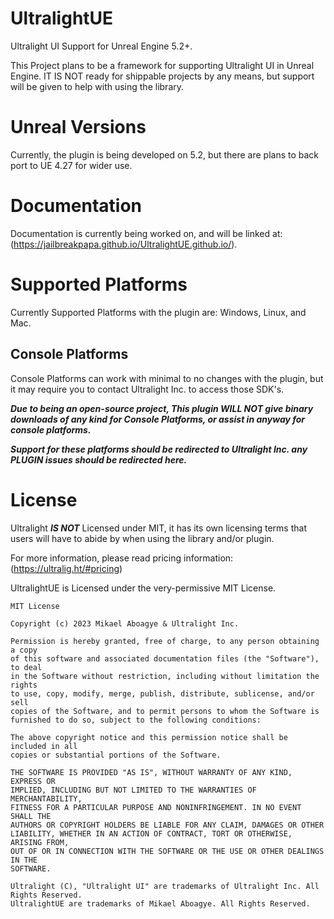 # UltralightUE
Ultralight UI Support for Unreal Engine 5.2+.

This Project plans to be a framework for supporting Ultralight UI in Unreal Engine. 
IT IS NOT ready for shippable projects by any means, but support will be given to help with using the library. 

# Unreal Versions

Currently, the plugin is being developed on 5.2, but there are plans to back port to UE 4.27 for wider use.

# Documentation

Documentation is currently being worked on, and will be linked at: (https://jailbreakpapa.github.io/UltralightUE.github.io/). 

# Supported Platforms

Currently Supported Platforms with the plugin are: Windows, Linux, and Mac. 

## Console Platforms

Console Platforms can work with minimal to no changes with the plugin, but it may require you to contact Ultralight Inc. to access those SDK's. 

***Due to being an open-source project, This plugin WILL NOT give binary downloads of any kind for Console Platforms, or assist in anyway for console platforms.***

***Support for these platforms should be redirected to Ultralight Inc. any PLUGIN issues should be redirected here.***

# License

Ultralight ***IS NOT*** Licensed under MIT, it has its own licensing terms that users will have to abide by when using the library and/or plugin.

For more information, please read pricing information: (https://ultralig.ht/#pricing)

UltralightUE is Licensed under the very-permissive MIT License.

```
MIT License

Copyright (c) 2023 Mikael Aboagye & Ultralight Inc.

Permission is hereby granted, free of charge, to any person obtaining a copy
of this software and associated documentation files (the "Software"), to deal
in the Software without restriction, including without limitation the rights
to use, copy, modify, merge, publish, distribute, sublicense, and/or sell
copies of the Software, and to permit persons to whom the Software is
furnished to do so, subject to the following conditions:

The above copyright notice and this permission notice shall be included in all
copies or substantial portions of the Software.

THE SOFTWARE IS PROVIDED "AS IS", WITHOUT WARRANTY OF ANY KIND, EXPRESS OR
IMPLIED, INCLUDING BUT NOT LIMITED TO THE WARRANTIES OF MERCHANTABILITY,
FITNESS FOR A PARTICULAR PURPOSE AND NONINFRINGEMENT. IN NO EVENT SHALL THE
AUTHORS OR COPYRIGHT HOLDERS BE LIABLE FOR ANY CLAIM, DAMAGES OR OTHER
LIABILITY, WHETHER IN AN ACTION OF CONTRACT, TORT OR OTHERWISE, ARISING FROM,
OUT OF OR IN CONNECTION WITH THE SOFTWARE OR THE USE OR OTHER DEALINGS IN THE
SOFTWARE.

Ultralight (C), "Ultralight UI" are trademarks of Ultralight Inc. All Rights Reserved.
UltralightUE are trademarks of Mikael Aboagye. All Rights Reserved.

```
